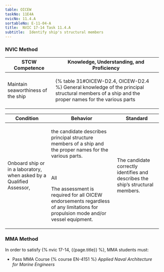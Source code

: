 ```yaml
---
table: OICEW
taskNo: 11E4A
nvicNo: 11.4.A 
sortableNo: E-11-04-A
title:  NVIC 17-14 Task 11.4.A
subtitle:  Identify ship's structural members
---
```






### NVIC Method

<a style="display:none;" onclick="togglevisibility('nvic_methods')" >Show NVIC method.</a>

<div id='nvic_methods' class='show'>

<table>
<thead>
<tr>
<th class='forty'> STCW Competence </th>
<th class='sixty'> Knowledge, Understanding, and Proficiency </th>
</tr>
</thead>

<tbody>
<tr><td markdown='1'>

Maintain seaworthiness of the ship

</td><td markdown='1'>

{% table 31#OICEW-D2.4, OICEW-D2.4 %} General knowledge of the principal structural members of a ship and the proper names for the various parts

</td></tr>


</tbody>
</table>


<table>
<thead>
<tr><th class='twenty'>  Condition </th><th class='twenty'> Behavior </th><th  class='sixty'>Standard </th></tr>
</thead>
<tbody >



<tr><td markdown='1'>

Onboard ship or in a laboratory, when asked by a Qualified Assessor,

</td><td markdown='1'>

the candidate describes principal structure members of a ship and the proper names for the various parts.

<br>

<div class="tooltip" markdown='1'>

All

The assessment is required for all OICEW endorsements regardless of any limitations for propulsion mode and/or vessel equipment.

</div>


</td><td markdown='1'>

The candidate correctly identifies and describes the ship’s structural members.

</td></tr>
</tbody>
</table>
</div>


### MMA Method

In order to satisfy  {% nvic 17-14, {{page.title}}  %}, MMA students must:

* Pass MMA Course {% course EN-4151 %}  *Applied Naval Architecture for Marine Engineers*